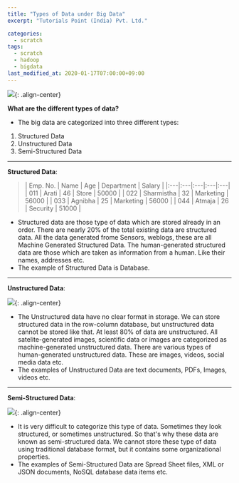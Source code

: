 ```yaml
---
title: "Types of Data under Big Data"
excerpt: "Tutorials Point (India) Pvt. Ltd."

categories:
  - scratch
tags:
  - scratch
  - hadoop
  - bigdata
last_modified_at: 2020-01-17T07:00:00+09:00
---
```


![](https://eliotjang.github.io/assets/images/hadoop/bigdata-type.png){: .align-center}  

**What are the different types of data?**  
  - The big data are categorized into three different types:  
  1. Structured Data
  2. Unstructured Data
  3. Semi-Structured Data  

- - -

**Structured Data**:  
  
>  | Emp. No. | Name | Age | Department | Salary |
  |:---|:---|:---|:---|:---|
  | 011 | Arati | 46 | Store | 50000 |
  | 022 | Sharmistha | 32 | Marketing | 56000 |
  | 033 | Agnibha | 25 | Marketing | 56000 |
  | 044 | Atmaja | 26 | Security | 51000 |  

  - Structured data are those type of data which are stored already in an order. There are nearly 20% of the total existing data are structured data. All the data generated frome Sensors, weblogs, these are all Machine Generated Structured Data. The human-generated structured data are those which are taken as information from a human. Like their names, addresses etc.  
  - The example of Structured Data is Database.  

- - -

**Unstructured Data**:  

![](https://eliotjang.github.io/assets/images/hadoop/unstructured-data.png){: .align-center}  
  - The Unstructured data have no clear format in storage. We can store structured data in the row-column database, but unstructured data cannot be stored like that. At least 80% of data are unstructured. All satelite-generated images, scientific data or images are categorized as machine-generated unstructured data. There are various types of human-generated unstructured data. These are images, videos, social media data etc.  
  - The examples of Unstructured Data are text documents, PDFs, Images, videos etc.  

- - -

**Semi-Structured Data**:

![](https://eliotjang.github.io/assets/images/hadoop/semi-structured-data.png){: .align-center}  
  - It is very difficult to categorize this type of data. Sometimes they look structured, or sometimes unstructured. So that's why these data are known as semi-structured data. We cannot store these type of data using traditional database format, but it contains some organizational properties.  
  - The examples of Semi-Structured Data are Spread Sheet files, XML or JSON documents, NoSQL database data items etc.  


